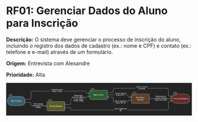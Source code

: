 # RF01: Gerenciar Dados do Aluno para Inscrição

**Descrição:** O sistema deve gerenciar o processo de inscrição do aluno, incluindo o registro dos dados de cadastro (ex.: nome e CPF) e contato (ex.: telefone e e-mail) através de um formulário.

**Origem:** Entrevista com Alexandre

**Prioridade:** Alta

![Diagrama do Grafo](../../diagrams/diagramadeestados.jpg)
